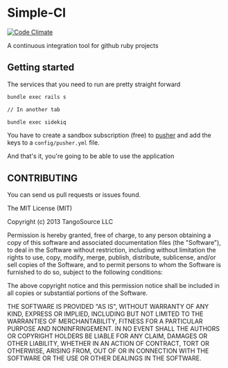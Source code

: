 # Simple-CI

[![Code Climate](https://codeclimate.com/github/tangosource/simple-ci.png)](https://codeclimate.com/github/tangosource/simple-ci)

A continuous integration tool for github ruby projects

## Getting started

The services that you need to run are pretty straight forward

```bash
bundle exec rails s

// In another tab

bundle exec sidekiq
```

You have to create a sandbox subscription (free) to [pusher](http://pusher.com/) and add the keys to a `config/pusher.yml` file.

And that's it, you're going to be able to use the application


## CONTRIBUTING

You can send us pull requests or issues found.

The MIT License (MIT)

Copyright (c) 2013 TangoSource LLC

Permission is hereby granted, free of charge, to any person obtaining a copy
of this software and associated documentation files (the "Software"), to deal
in the Software without restriction, including without limitation the rights
to use, copy, modify, merge, publish, distribute, sublicense, and/or sell
copies of the Software, and to permit persons to whom the Software is
furnished to do so, subject to the following conditions:

The above copyright notice and this permission notice shall be included in
all copies or substantial portions of the Software.

THE SOFTWARE IS PROVIDED "AS IS", WITHOUT WARRANTY OF ANY KIND, EXPRESS OR
IMPLIED, INCLUDING BUT NOT LIMITED TO THE WARRANTIES OF MERCHANTABILITY,
FITNESS FOR A PARTICULAR PURPOSE AND NONINFRINGEMENT. IN NO EVENT SHALL THE
AUTHORS OR COPYRIGHT HOLDERS BE LIABLE FOR ANY CLAIM, DAMAGES OR OTHER
LIABILITY, WHETHER IN AN ACTION OF CONTRACT, TORT OR OTHERWISE, ARISING FROM,
OUT OF OR IN CONNECTION WITH THE SOFTWARE OR THE USE OR OTHER DEALINGS IN
THE SOFTWARE.
